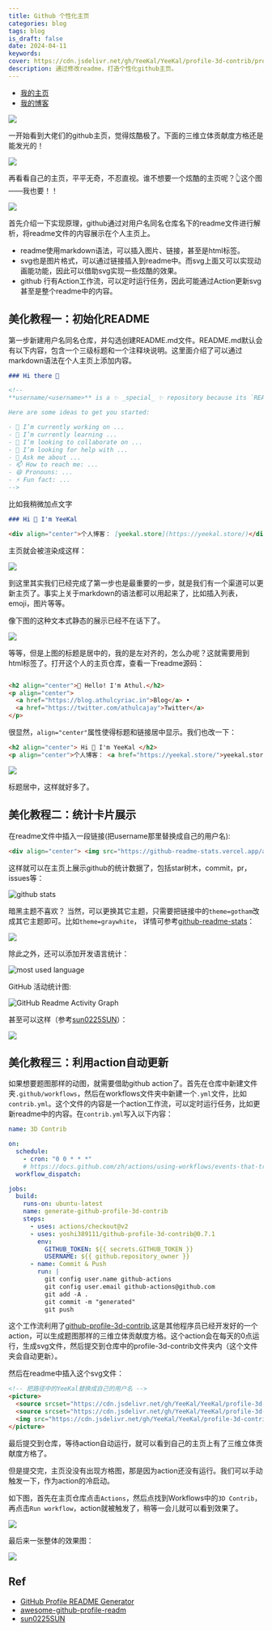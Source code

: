 ```yaml
---
title: Github 个性化主页
categories: blog
tags: blog
is_draft: false
date: 2024-04-11
keywords: 
cover: https://cdn.jsdelivr.net/gh/YeeKal/YeeKal/profile-3d-contrib/profile-night-rainbow.svg
description: 通过修改readme，打造个性化github主页。
---
```


- [我的主页](https://github.com/YeeKal)
- [我的博客](https://yeekal.store/)

![](https://cdn.jsdelivr.net/gh/YeeKal/img_land/blog/24/04/github-profile-snake.gif)

一开始看到大佬们的github主页，觉得炫酷极了。下面的三维立体贡献度方格还是能发光的！

![](https://cdn.jsdelivr.net/gh/YeeKal/img_land/blog/24/04/20240411162117.png)

再看看自己的主页，平平无奇，不忍直视。谁不想要一个炫酷的主页呢？👆这个图——我也要！！

![](https://cdn.jsdelivr.net/gh/YeeKal/img_land/blog/24/04/20240411162622.png)

首先介绍一下实现原理，github通过对用户名同名仓库名下的readme文件进行解析，将readme文件的内容展示在个人主页上。

- readme使用markdown语法，可以插入图片、链接，甚至是html标签。
- svg也是图片格式，可以通过链接插入到readme中。而svg上面又可以实现动画能功能，因此可以借助svg实现一些炫酷的效果。
- github 行有Action工作流，可以定时运行任务，因此可能通过Action更新svg甚至是整个readme中的内容。

## 美化教程一：初始化README

第一步新建用户名同名仓库，并勾选创建README.md文件。README.md默认会有以下内容，包含一个三级标题和一个注释块说明。这里面介绍了可以通过markdown语法在个人主页上添加内容。

```markdown
### Hi there 👋

<!--
**username/<username>** is a ✨ _special_ ✨ repository because its `README.md` (this file) appears on your GitHub profile.

Here are some ideas to get you started:

- 🔭 I’m currently working on ...
- 🌱 I’m currently learning ...
- 👯 I’m looking to collaborate on ...
- 🤔 I’m looking for help with ...
- 💬 Ask me about ...
- 📫 How to reach me: ...
- 😄 Pronouns: ...
- ⚡ Fun fact: ...
-->
```

比如我稍微加点文字

```markdown
### Hi 👋 I'm YeeKal

<div align="center">个人博客： [yeekal.store](https://yeekal.store/)</div>

```
主页就会被渲染成这样：

![](https://cdn.jsdelivr.net/gh/YeeKal/img_land/blog/24/04/20240411164029.png)

到这里其实我们已经完成了第一步也是最重要的一步，就是我们有一个渠道可以更新主页了。事实上关于markdown的语法都可以用起来了，比如插入列表，emoji，图片等等。

像下图的这种文本式静态的展示已经不在话下了。

![](https://cdn.jsdelivr.net/gh/YeeKal/img_land/blog/24/04/20240411164531.png)

等等，但是上图的标题是居中的，我的是左对齐的，怎么办呢？这就需要用到html标签了。打开这个人的主页仓库，查看一下readme源码：

```markdown

<h2 align="center">👋 Hello! I'm Athul.</h2>
<p align="center">
  <a href="https://blog.athulcyriac.in">Blog</a> •
  <a href="https://twitter.com/athulcajay">Twitter</a>
</p>
```
很显然，`align="center"`属性使得标题和链接居中显示。我们也改一下：

```markdown
<h2 align="center"> Hi 👋 I'm YeeKal </h2>
<p align="center">个人博客： <a href="https://yeekal.store/">yeekal.store</a> </p>
```

![](https://cdn.jsdelivr.net/gh/YeeKal/img_land/blog/24/04/20240411165523.png)

标题居中，这样就好多了。

## 美化教程二：统计卡片展示

在readme文件中插入一段链接(把username那里替换成自己的用户名):

```markdown
<div align="center"> <img src="https://github-readme-stats.vercel.app/api?username=<username>&theme=gotham&show_icons=true&hide_border=true" /> </div>
```
这样就可以在主页上展示github的统计数据了，包括star树木，commit，pr，issues等：

![github stats](https://github-readme-stats.vercel.app/api?username=yeekal&theme=gotham&show_icons=true&hide_border=true)

暗黑主题不喜欢？ 当然，可以更换其它主题，只需要把链接中的`theme=gotham`改成其它主题即可。比如`theme=graywhite`， 详情可参考[github-readme-stats](https://github.com/anuraghazra/github-readme-stats/blob/master/themes/README.md)：

![](https://cdn.jsdelivr.net/gh/YeeKal/img_land/blog/24/04/20240411170405.png)

除此之外，还可以添加开发语言统计：

![most used language](https://github-readme-stats.vercel.app/api/top-langs/?username=yeekal&hide_title=true&hide_border=true&layout=compact&langs_count=6&text_color=000&icon_color=fff&bg_color=0,52fa5a,4dfcff,c64dff&theme=graywhite)

GitHub 活动统计图:

![GitHub Readme Activity Graph](https://cdn.jsdelivr.net/gh/YeeKal/img_land/blog/24/04/20240411171311.png)

甚至可以这样（参考[sun0225SUN](https://github.com/sun0225SUN)）：

![](https://cdn.jsdelivr.net/gh/YeeKal/img_land/blog/24/04/20240411171401.png)

## 美化教程三：利用action自动更新

如果想要题图那样的动图，就需要借助github action了。首先在仓库中新建文件夹`.github/workflows`，然后在workflows文件夹中新建一个`.yml`文件，比如`contrib.yml`。这个文件的内容是一个action工作流，可以定时运行任务，比如更新readme中的内容。在`contrib.yml`写入以下内容：

```yml
name: 3D Contrib

on:
  schedule:
    - cron: "0 0 * * *"
    # https://docs.github.com/zh/actions/using-workflows/events-that-trigger-workflows#schedule
  workflow_dispatch:

jobs:
  build:
    runs-on: ubuntu-latest
    name: generate-github-profile-3d-contrib
    steps:
      - uses: actions/checkout@v2
      - uses: yoshi389111/github-profile-3d-contrib@0.7.1
        env:
          GITHUB_TOKEN: ${{ secrets.GITHUB_TOKEN }}
          USERNAME: ${{ github.repository_owner }}
      - name: Commit & Push
        run: |
          git config user.name github-actions
          git config user.email github-actions@github.com
          git add -A .
          git commit -m "generated"
          git push
```

这个工作流利用了[github-profile-3d-contrib](https://github.com/marketplace/actions/github-profile-3d-contrib),这是其他程序员已经开发好的一个action，可以生成题图那样的三维立体贡献度方格。这个action会在每天的0点运行，生成svg文件，然后提交到仓库中的profile-3d-contrib文件夹内（这个文件夹会自动更新）。

然后在readme中插入这个svg文件：

```markdown
<!-- 把路径中的YeeKal替换成自己的用户名 -->
<picture>
  <source srcset="https://cdn.jsdelivr.net/gh/YeeKal/YeeKal/profile-3d-contrib/profile-night-rainbow.svg" media="(prefers-color-scheme: dark)">
  <source srcset="https://cdn.jsdelivr.net/gh/YeeKal/YeeKal/profile-3d-contrib/profile-gitblock.svg" media="(prefers-color-scheme: light)">
  <img src="https://cdn.jsdelivr.net/gh/YeeKal/YeeKal/profile-3d-contrib/profile-night-rainbow.svg">
</picture>
```

最后提交到仓库，等待action自动运行，就可以看到自己的主页上有了三维立体贡献度方格了。

但是提交完，主页没没有出现方格图，那是因为action还没有运行。我们可以手动触发一下，作为action的冷启动。

如下图，首先在主页仓库点击`Actions`，然后点找到Workflows中的`3D Contrib`，再点击`Run workflow`，action就被触发了，稍等一会儿就可以看到效果了。

![](https://cdn.jsdelivr.net/gh/YeeKal/img_land/blog/24/04/20240411185821.png)



最后来一张整体的效果图：

![](https://cdn.jsdelivr.net/gh/YeeKal/img_land/blog/24/04/20240411190000.png)

## Ref

- [GitHub Profile README Generator](https://rahuldkjain.github.io/gh-profile-readme-generator/)
- [awesome-github-profile-readm](https://zzetao.github.io/awesome-github-profile/)
- [sun0225SUN](https://github.com/sun0225SUN)




